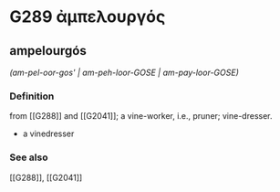 # G289 ἀμπελουργός

## ampelourgós

_(am-pel-oor-gos' | am-peh-loor-GOSE | am-pay-loor-GOSE)_

### Definition

from [[G288]] and [[G2041]]; a vine-worker, i.e., pruner; vine-dresser.

- a vinedresser

### See also

[[G288]], [[G2041]]

